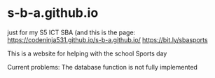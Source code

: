 # s-b-a.github.io
just for my S5 ICT SBA (and this is the page:
https://codeninja531.github.io/s-b-a.github.io/
https://bit.ly/sbasports

This is a website for helping with the school Sports day

Current problems:
The database function is not fully implemented
